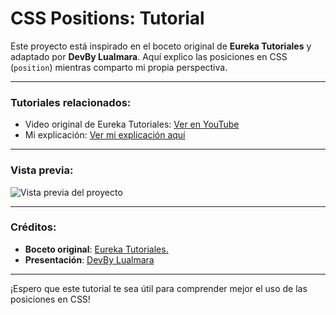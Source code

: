 # CSS Positions: Tutorial

Este proyecto está inspirado en el boceto original de **Eureka Tutoriales** y adaptado por **DevBy Lualmara**. Aquí explico las posiciones en CSS (`position`) mientras comparto mi propia perspectiva.

---

### Tutoriales relacionados:

- Video original de Eureka Tutoriales: [Ver en YouTube](https://youtu.be/_e0ddNlc0Y8?si=togWBLqGqhD5VMo7)
- Mi explicación: [Ver mi explicación aquí]()

---

### Vista previa:
![Vista previa del proyecto](imágenes/hola.jpg)

---

### Créditos:
- **Boceto original**: [Eureka Tutoriales.](https://www.youtube.com/@EurekaTutoriales)
- **Presentación**: [DevBy Lualmara](https://github.com/Lualmara-5)

---

¡Espero que este tutorial te sea útil para comprender mejor el uso de las posiciones en CSS!
